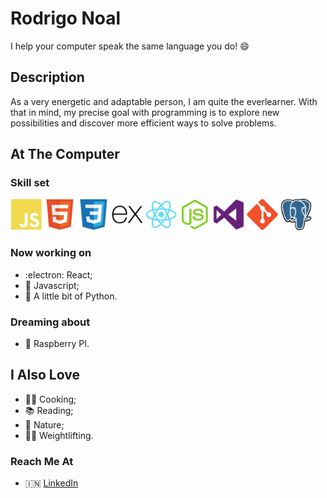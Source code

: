# Rodrigo Noal 

I help your computer speak the same language you do! :smile:

## Description

As a very energetic and adaptable person, I am quite the everlearner. With that in mind, my precise goal with programming is to explore new possibilities and discover more efficient ways to solve problems.

## At The Computer

### Skill set

<img alt="Javascript" src="https://github.com/rodrigonoal/rodrigonoal/blob/main/icons/javascript-plain.svg" width="50" height="50">        <img alt="HTML" src="https://github.com/rodrigonoal/rodrigonoal/blob/main/icons/html5-original.svg" width="50" height="50">        <img alt="CSS" src="https://github.com/rodrigonoal/rodrigonoal/blob/main/icons/css3-original.svg" width="50" height="50">        <img alt="Express" src="https://github.com/rodrigonoal/rodrigonoal/blob/main/icons/express-original.svg" width="50" height="50">        <img alt="React" src="https://github.com/rodrigonoal/rodrigonoal/blob/main/icons/react-original.svg" width="50" height="50">        <img alt="Node.js" src="https://github.com/rodrigonoal/rodrigonoal/blob/main/icons/nodejs-original.svg" width="50" height="50">        <img alt="VS Code" src="https://github.com/rodrigonoal/rodrigonoal/blob/main/icons/visualstudio-plain.svg" width="50" height="50">        <img alt="Git" src="https://github.com/rodrigonoal/rodrigonoal/blob/main/icons/git-original.svg" width="50" height="50">        <img alt="PostreSQL" src="https://github.com/rodrigonoal/rodrigonoal/blob/main/icons/postgresql-icon.svg" width="50" height="50">


### Now working on

* :electron: React;
* :vulcan_salute: Javascript;
* :snake: A little bit of Python.

### Dreaming about

* :strawberry: Raspberry PI.

## I Also Love

* :man_cook: Cooking;
* :books: Reading;
* :parrot: Nature;
* :weight_lifting_man: Weightlifting.

### Reach Me At

* :india: [LinkedIn](https://www.linkedin.com/in/rodrigo-noal/)
